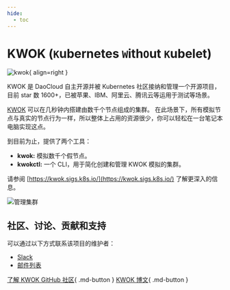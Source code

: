 ```yaml
---
hide:
  - toc
---
```


# KWOK (`K`ubernetes `W`ith`O`ut `K`ubelet)

![kwok](https://docs.daocloud.io/daocloud-docs-images/docs/community/images/kwok.png){ align=right }

KWOK 是 DaoCloud 自主开源并被 Kubernetes 社区接纳和管理一个开源项目，目前 star 数 1600+，已被苹果、IBM、阿里云、腾讯云等运用于测试等场景。

[KWOK](https://sigs.k8s.io/kwok) 可以在几秒钟内搭建由数千个节点组成的集群。
在此场景下，所有模拟节点与真实的节点行为一样，所以整体上占用的资源很少，你可以轻松在一台笔记本电脑实现这点。

到目前为止，提供了两个工具：

- **kwok:** 模拟数千个假节点。
- **kwokctl:** 一个 CLI，用于简化创建和管理 KWOK 模拟的集群。

请参阅 [https://kwok.sigs.k8s.io/](https://kwok.sigs.k8s.io/) 了解更深入的信息。

![管理集群](https://docs.daocloud.io/daocloud-docs-images/docs/community/images/manage-clusters.svg)

## 社区、讨论、贡献和支持

可以通过以下方式联系该项目的维护者：

- [Slack](https://kubernetes.slack.com/messages/sig-scheduling)
- [邮件列表](https://groups.google.com/forum/#!forum/kubernetes-sig-scheduling)

[了解 KWOK GitHub 社区](https://github.com/kubernetes-sigs/kwok){ .md-button }
[KWOK 博文](../blogs/2023/230301-kwok.md){ .md-button }
